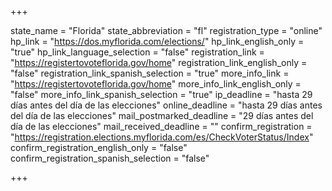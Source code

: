 +++

state_name = "Florida"
state_abbreviation = "fl"
registration_type = "online"
hp_link = "https://dos.myflorida.com/elections/"
hp_link_english_only = "true"
hp_link_language_selection = "false"
registration_link = "https://registertovoteflorida.gov/home"
registration_link_english_only = "false"
registration_link_spanish_selection = "true"
more_info_link = "https://registertovoteflorida.gov/home"
more_info_link_english_only = "false"
more_info_link_spanish_selection = "true"
ip_deadline = "hasta 29 días antes del día de las elecciones"
online_deadline = "hasta 29 días antes del día de las elecciones"
mail_postmarked_deadline = "29 días antes del día de las elecciones"
mail_received_deadline = ""
confirm_registration = "https://registration.elections.myflorida.com/es/CheckVoterStatus/Index"
confirm_registration_english_only = "false"
confirm_registration_spanish_selection = "false"

+++